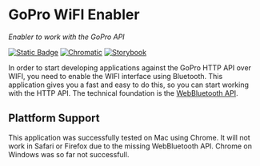 # GoPro WiFI Enabler
*Enabler to work with the GoPro API*


[![Static Badge](https://img.shields.io/badge/Go%20to%20app-black?logo=github)](https://axeljaeger.github.io/goprowifienabler/)
[![Chromatic](https://github.com/axeljaeger/goprowifienabler/actions/workflows/chromatic.yaml/badge.svg)](https://github.com/axeljaeger/goprowifienabler/actions/workflows/chromatic.yaml)
[![Storybook](https://img.shields.io/badge/storybook-26077C?logo=storybook&logoColor=%23ffffff&labelColor=%23E06A8C)](https://main--64f774d623d944150305ccd4.chromatic.com/)

In order to start developing applications against the GoPro HTTP API over WIFI, you need to enable the WIFI interface using Bluetooth. This application gives you a fast and easy to do this, so you can start working with the HTTP API. The technical foundation is the [WebBluetooth API](https://developer.mozilla.org/en-US/docs/Web/API/Web_Bluetooth_API).

## Plattform Support ##
This application was successfully tested on Mac using Chrome. It will not work in Safari or Firefox due to the missing WebBluetooth API. Chrome on Windows was so far not successfull.
